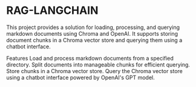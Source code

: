 # RAG-LANGCHAIN

This project provides a solution for loading, processing, and querying markdown documents using Chroma and OpenAI. It supports storing document chunks in a Chroma vector store and querying them using a chatbot interface.

Features
Load and process markdown documents from a specified directory.
Split documents into manageable chunks for efficient querying.
Store chunks in a Chroma vector store.
Query the Chroma vector store using a chatbot interface powered by OpenAI's GPT model.
